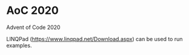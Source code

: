 # AoC 2020
Advent of Code 2020

LINQPad (https://www.linqpad.net/Download.aspx) can be used to run examples.

